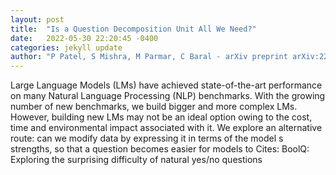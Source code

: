 ```yaml
---
layout: post
title:  "Is a Question Decomposition Unit All We Need?"
date:   2022-05-30 22:20:45 -0400
categories: jekyll update
author: "P Patel, S Mishra, M Parmar, C Baral - arXiv preprint arXiv:2205.12538, 2022"
---
```

Large Language Models (LMs) have achieved state-of-the-art performance on many Natural Language Processing (NLP) benchmarks. With the growing number of new benchmarks, we build bigger and more complex LMs. However, building new LMs may not be an ideal option owing to the cost, time and environmental impact associated with it. We explore an alternative route: can we modify data by expressing it in terms of the model s strengths, so that a question becomes easier for models to  Cites: BoolQ: Exploring the surprising difficulty of natural yes/no questions